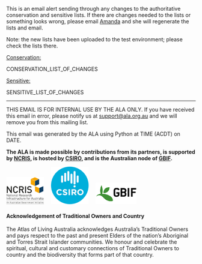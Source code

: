 This is an email alert sending through any changes to the authoritative conservation and sensitive lists.  If there are changes needed to the lists or something looks wrong, please email [Amanda](mailto:amanda.buyan@csiro.au) and she will regenerate the lists and email.

Note: the new lists have been uploaded to the test environment; please check the lists there.

<u>Conservation:</u>

CONSERVATION_LIST_OF_CHANGES

<u>Sensitive:</u>

SENSITIVE_LIST_OF_CHANGES

---

THIS EMAIL IS FOR INTERNAL USE BY THE ALA ONLY.  If you have received this email in error, please notify us at [support@ala.org.au](mailto:support@ala.org.au) and we will remove you from this mailing list. 

This email was generated by the ALA using Python at TIME (ACDT) on DATE.

<b>The ALA is made possible by contributions from its partners, is supported by <a href="https://www.education.gov.au/national-collaborative-research-infrastructure-strategy-ncris">NCRIS</a>, is hosted by <a href="https://csiro.au/">CSIRO</a>, and is the Australian node of <a href="https://www.gbif.org/en/">GBIF</a>.</b>

<img src='logos/NCRIS_logo.png' style='align: right; padding-right: 15px; width: 100px;'>
<img src='logos/CSIRO_logo_200px.png' style='align: right; padding-right: 15px; width: 100px;'>
<img src='logos/GBIF_109px.png' style='align: right; padding-right: 15px; width: 109px;'>

<h4>Acknowledgement of Traditional Owners and Country</h3>

The Atlas of Living Australia acknowledges Australia’s Traditional Owners and pays respect to the past and present Elders of the nation’s Aboriginal and Torres Strait Islander communities. We honour and celebrate the spiritual, cultural and customary connections of Traditional Owners to country and the biodiversity that forms part of that country.
